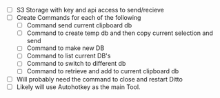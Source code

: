 - [ ]  S3 Storage with key and api access to send/recieve
- [ ] Create Commands for each of the following
	- [ ] Command send current clipboard db 
	- [ ] Command to create temp db and then copy current selection and send  
	- [ ] Command to make new DB  
	- [ ] Command to list current DB's  
	- [ ] Command to switch to different db  
	- [ ] Command to retrieve and add to current clipboard db
- [ ] Will probably need the command to close and restart Ditto
- [ ] Likely will use Autohotkey as the main Tool.